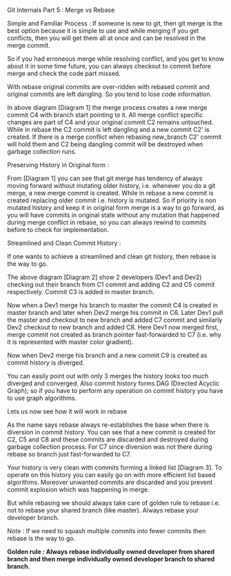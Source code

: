 Git Internals Part 5 : Merge vs Rebase

Simple and Familiar Process : If someone is new to git, then git merge is the best option because it is simple to use and while merging if you get conflicts, then you will get them all at once and can be resolved in the merge commit.

So if you had erroneous merge while resolving conflict, and you get to know about it in some time future, you can always checkout to commit before merge and check the code part missed.

With rebase original commits are over-ridden with rebased commit and original commits are left dangling. So you tend to lose code information.

In above diagram [Diagram 1] the merge process creates a new merge commit C4 with branch start pointing to it. All merge conflict specific changes are part of C4 and your original commit C2 remains untouched.
While in rebase the C2 commit is left dangling and a new commit C2' is created. If there is a merge conflict when rebasing new_branch C2' commit will hold them and C2 being dangling commit will be destroyed when garbage collection runs.

Preserving History in Original form :

From [Diagram 1] you can see that git merge has tendency of always moving forward without mutating older history, i.e. whenever you do a git merge, a new merge commit is created.
While in rebase a new commit is created replacing older commit i.e. history is mutated.
So if priority is non mutated history and keep it in original form merge is a way to go forward, as you will have commits in original state without any mutation that happened during merge conflict in rebase, so you can always rewind to commits before to check for implementation.

Streamlined and Clean Commit History :

If one wants to achieve a streamlined and clean git history, then rebase is the way to go.



The above diagram [Diagram 2] show 2 developers (Dev1 and Dev2) checking out their branch from C1 commit and adding C2 and C5 commit respectively. Commit C3 is added in master branch.

Now when a Dev1 merge his branch to master the commit C4 is created in master branch and later when Dev2 merge his commit in C6.
Later Dev1 pull the master and checkout to new branch and added C7 commit and similarly Dev2 checkout to new branch and added C8. Here Dev1 now merged first, merge commit not created as branch pointer fast-forwarded to C7 (i.e. why it is represented with master color gradient).

Now when Dev2 merge his branch and a new commit C9 is created as commit history is diverged.

You can easily point out with only 3 merges the history looks too much diverged and converged. Also commit history forms DAG (Directed Acyclic Graph); so if you have to perform any operation on commit history you have to use graph algorithms.

Lets us now see how it will work in rebase


As the name says rebase always re-establishes the base when there is diversion in commit history. You can see that a new commit is created for C2, C5 and C8 and these commits are discarded and destroyed during garbage collection process. For C7 since diversion was not there during rebase so branch just fast-forwarded to C7.

Your history is very clean with commits forming a linked list [Diagram 3]. To operate on this history you can easily go on with more efficient list based algorithms.
Moreover unwanted commits are discarded and you prevent commit explosion which was happening in merge.

But while rebasing we should always take care of golden rule to rebase i.e. not to rebase your shared branch (like master). Always rebase your developer branch.

Note : If we need to squash multiple commits into fewer commits then rebase is the way to go.

**Golden rule : Always rebase individually owned developer from shared branch and then merge individually owned developer branch to shared branch.**